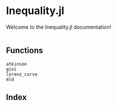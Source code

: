 # Inequality.jl

Welcome to the Inequality.jl documentation!

```@contents
```

## Functions
```@docs
atkinson
gini
lorenz_curve
mld
```

## Index
```@index
```